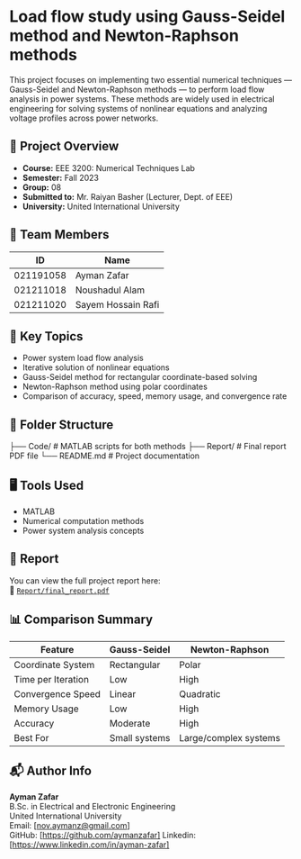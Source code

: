 # Load flow study using Gauss-Seidel method and Newton-Raphson methods

This project focuses on implementing two essential numerical techniques — Gauss-Seidel and Newton-Raphson methods — to perform load flow analysis in power systems. These methods are widely used in electrical engineering for solving systems of nonlinear equations and analyzing voltage profiles across power networks.

## 📄 Project Overview

- **Course:** EEE 3200: Numerical Techniques Lab  
- **Semester:** Fall 2023  
- **Group:** 08  
- **Submitted to:** Mr. Raiyan Basher (Lecturer, Dept. of EEE)  
- **University:** United International University  

## 👥 Team Members

| ID         | Name                  |
|------------|-----------------------|
| 021191058  | Ayman Zafar           |
| 021211018  | Noushadul Alam        |
| 021211020  | Sayem Hossain Rafi    |

## 🧠 Key Topics

- Power system load flow analysis
- Iterative solution of nonlinear equations
- Gauss-Seidel method for rectangular coordinate-based solving
- Newton-Raphson method using polar coordinates
- Comparison of accuracy, speed, memory usage, and convergence rate


## 📂 Folder Structure

├── Code/ # MATLAB scripts for both methods
├── Report/ # Final report PDF file
└── README.md # Project documentation


## 🖥️ Tools Used

- MATLAB
- Numerical computation methods
- Power system analysis concepts

## 📘 Report

You can view the full project report here:  
📄 [`Report/final_report.pdf`](./Report/final_report.pdf)

## 📊 Comparison Summary

| Feature              | Gauss-Seidel                   | Newton-Raphson                      |
|----------------------|--------------------------------|-------------------------------------|
| Coordinate System    | Rectangular                    | Polar                               |
| Time per Iteration   | Low                            | High                                |
| Convergence Speed    | Linear                         | Quadratic                           |
| Memory Usage         | Low                            | High                                |
| Accuracy             | Moderate                       | High                                |
| Best For             | Small systems                  | Large/complex systems               |

## 📬 Author Info

**Ayman Zafar**  
B.Sc. in Electrical and Electronic Engineering  
United International University  
Email: [nov.aymanz@gmail.com]  
GitHub: [https://github.com/aymanzafar]
Linkedin: [https://www.linkedin.com/in/ayman-zafar]
